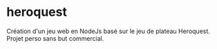 # heroquest
Création d'un jeu web en NodeJs basé sur le jeu de plateau Heroquest. Projet perso sans but commercial.
